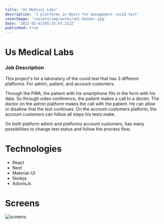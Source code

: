 ```yaml
---
title: 'Us Medical Labs'
description: '3 platforms in React for management covid test'
coverImage: '/assets/img/works/uml-banner.jpg'
date: '2022-03-01T05:35:07.322Z'
published: true
---
```

# Us Medical Labs

### Job Description

 This project's for a laboratory of the covid test that has 3 different platforms. For admin, patient, and account customers.

Through the PWA, the patient with his smartphone fills in the form with his data. So through video conference, the patient makes a call to a doctor.
The doctor on the admin platform makes the call with the patient. He can allow or disallow that the test continues.
On the account customers platform, the account customers can follow all steps his tests make.

On both platform admin and platforms account customers, has many possibilities to change test status and follow the process flow.


 # Technologies

 - React
 - Next
 - Material-UI
 - Nodejs
 - AdonisJs

# Screens

![screens](/assets/img/works/uml.png "UML")

